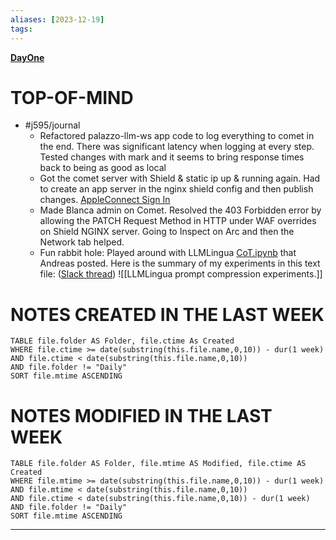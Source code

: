 ```yaml
---
aliases: [2023-12-19]
tags: 
---
```

**[DayOne](dayone://open?date=2023-12-19)**

# TOP-OF-MIND
- #j595/journal 
	- Refactored palazzo-llm-ws app code to log everything to comet in the end. There was significant latency when logging at every step. Tested changes with mark and it seems to bring response times back to being as good as local
	- Got the comet server with Shield & static ip up & running again. Had to create an app server in the nginx shield config and then publish changes. [AppleConnect Sign In](https://shield.corp.apple.com/home/vips/94A55863E55C49C89A7FFBCCD358A8AF/app-server)
	- Made Blanca admin on Comet. Resolved the 403 Forbidden error by allowing the PATCH Request Method in HTTP under WAF overrides on Shield NGINX server. Going to Inspect on Arc and then the Network tab helped.
	- Fun rabbit hole: Played around with LLMLingua [CoT.ipynb](https://github.com/microsoft/LLMLingua/blob/5c30ebea68fda6dccf62ee7539915692e4d61517/examples/CoT.ipynb) that Andreas posted. Here is the summary of my experiments in this text file: ([Slack thread](https://a1391192.slack.com/archives/C04VBGWNT52/p1703036867941339?thread_ts=1703013843.581779&cid=C04VBGWNT52)) ![[LLMLingua prompt compression experiments.]]
	

# NOTES CREATED IN THE LAST WEEK
``` dataview
TABLE file.folder AS Folder, file.ctime As Created
WHERE file.ctime >= date(substring(this.file.name,0,10)) - dur(1 week) 
AND file.ctime < date(substring(this.file.name,0,10)) 
AND file.folder != "Daily"
SORT file.mtime ASCENDING
```

# NOTES MODIFIED IN THE LAST WEEK
``` dataview
TABLE file.folder AS Folder, file.mtime AS Modified, file.ctime AS Created
WHERE file.mtime >= date(substring(this.file.name,0,10)) - dur(1 week)
AND file.mtime < date(substring(this.file.name,0,10))
AND file.ctime < date(substring(this.file.name,0,10)) - dur(1 week)
AND file.folder != "Daily"
SORT file.mtime ASCENDING
```
---
